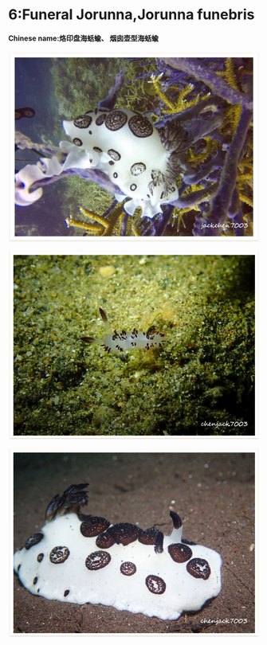 # 6:Funeral Jorunna,Jorunna funebris

#### Chinese name:烙印盘海蛞蝓、 烟囱壶型海蛞蝓

![](../../.gitbook/assets/jorunna-funebris.jpg)

![juvenile](../../.gitbook/assets/jorunna-funebris-juvenile.jpg)

![](../../.gitbook/assets/jorunna-funebris2.jpg)

